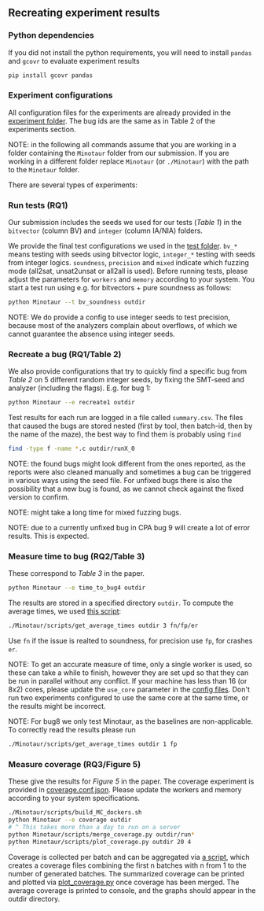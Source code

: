 ## Recreating experiment results
### Python dependencies
If you did not install the python requirements, you will need to install `pandas` and `gcovr` to evaluate experiment results
```bash
pip install gcovr pandas
```
### Experiment configurations
All configuration files for the experiments are already provided in the [experiment folder](experiments). 
The bug ids are the same as in Table 2 of the experiments section.

NOTE: in the following all commands assume that you are working in a folder containing the `Minotaur` folder from our submission. If you are working in a different folder replace `Minotaur` (or `./Minotaur`) with the path to the `Minotaur` folder.

There are several types of experiments:
### Run tests (RQ1)
Our submission includes the seeds we used for our tests (*Table 1*) in the `bitvector` (column BV) and `integer` (column IA/NIA) folders.

We provide the final test configurations we used in the [test folder](test).
`bv_*` means testing with seeds using bitvector logic, `integer_*` testing with seeds from integer logics.
`soundness`, `precision` and `mixed` indicate which fuzzing mode (all2sat, unsat2unsat or all2all is used). 
Before running tests, please adjust the parameters for `workers` and `memory` according to your system.
You start a test run using e.g. for bitvectors + pure soundness as follows:
```bash
python Minotaur --t bv_soundness outdir
```
NOTE: We do provide a config to use integer seeds to test precision, because most of the analyzers
complain about overflows, of which we cannot guarantee the absence using integer seeds.

### Recreate a bug (RQ1/Table 2)
We also provide configurations that try to quickly find a specific bug from *Table 2* on 5 different random integer seeds, by fixing the SMT-seed and analyzer (including the flags). E.g. for bug 1:
```bash
python Minotaur --e recreate1 outdir
```
Test results for each run are logged in a file called `summary.csv`. The files that caused the bugs are stored nested (first by tool, then batch-id, then by the name of the maze), the best way to find them is probably using `find`

```bash
find -type f -name *.c outdir/runX_0 
```
NOTE: the found bugs might look different from the ones reported, as the reports were also cleaned manually and sometimes a bug can be triggered in various ways using the seed file. For unfixed bugs there is also the possibility that a new bug is found, as we cannot check against the fixed version to confirm.

NOTE: might take a long time for mixed fuzzing bugs.

NOTE: due to a currently unfixed bug in CPA bug 9 will create a lot of error results. This is expected.

### Measure time to bug (RQ2/Table 3)
These correspond to *Table 3* in the paper. 
```bash
python Minotaur --e time_to_bug4 outdir
```
The results are stored in a specified directory `outdir`. To compute the average times, we used [this script](scripts/get_average_times.py):
```bash
./Minotaur/scripts/get_average_times outdir 3 fn/fp/er
```
Use `fn` if the issue is realted to soundness, for precision use `fp`, for crashes `er`.

NOTE: To get an accurate measure of time, only a single worker is used, so these can take a while to finish, however they are set upd so that they can be run in parallel without any conflict. If your machine has less than 16 (or 8x2) cores, please update the `use_core` parameter in the [config files](experiments). Don't run two experiments configured to use the same core at the same time, or the results might be incorrect. 

NOTE: For bug8 we only test Minotaur, as the baselines are non-applicable. To correctly read the results please run
```bash
./Minotaur/scripts/get_average_times outdir 1 fp
```

### Measure coverage (RQ3/Figure 5)
These give the results for *Figure 5* in the paper.
The coverage experiment is provided in [coverage.conf.json](experiments/coverage.conf.json). Please update the workers and memory according to your system specifications.
```bash
./Minotaur/scripts/build_MC_dockers.sh
python Minotaur --e coverage outdir  
# ^ This takes more than a day to run on a server 
python Minotaur/scripts/merge_coverage.py outdir/run*
python Minotaur/scripts/plot_coverage.py outdir 20 4
```

Coverage is collected per batch and can be aggregated via [a script](scripts/merge_coverage.py), which creates a coverage files combining the first n batches with n from 1 to the number of generated batches. The summarized coverage can be printed and plotted via [plot_coverage.py](script/plot_coverage.py) once coverage has been merged.
The average coverage is printed to console, and the graphs should appear in the outdir directory.


